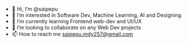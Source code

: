 - 👋 Hi, I’m @saipepu
- 👀 I’m interested in Software Dev, Machine Learning, AI and Designing 
- 🌱 I’m currently learning Frontend web-dev and UI/UX
- 💞️ I’m looking to collaborate on any Web Dev projects
- 📫 How to reach me saipepu.mdy257@gmail.com

<!---
saipepu/saipepu is a ✨ special ✨ repository because its `README.md` (this file) appears on your GitHub profile.
You can click the Preview link to take a look at your changes.
--->
